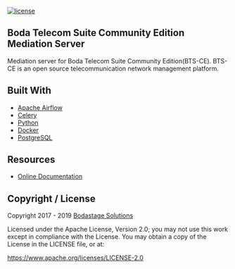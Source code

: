 [![license](https://img.shields.io/github/license/bodastage/bts-ce-mediation.svg)](https://github.com/bodastage/bts-ce-mediation/blob/master/LICENSE)

## Boda Telecom Suite Community Edition Mediation Server

Mediation server for Boda Telecom Suite Community Edition(BTS-CE).  BTS-CE is an open source telecommunication network management platform.

## Built With

- [Apache Airflow](https://airflow.apache.org/)
- [Celery](http://www.celeryproject.org/)
- [Python](https://www.python.org/)
- [Docker](http://docker.com/)
- [PostgreSQL](https://www.postgresql.org/)

## Resources

* [Online Documentation](http://docs.bodastage.com)

## Copyright / License
Copyright 2017 - 2019 [Bodastage Solutions](http://www.bodastage.com)

Licensed under the Apache License, Version 2.0; you may not use this work except in compliance with the License. You may obtain a copy of the License in the LICENSE file, or at:

https://www.apache.org/licenses/LICENSE-2.0
